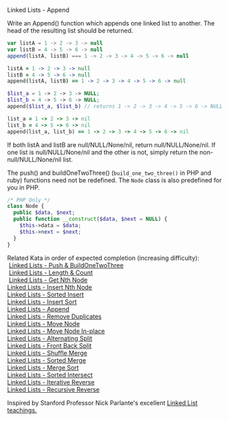 Linked Lists - Append

Write an Append() function which appends one linked list to another. The head of the resulting list should be returned.

```javascript
var listA = 1 -> 2 -> 3 -> null
var listB = 4 -> 5 -> 6 -> null
append(listA, listB) === 1 -> 2 -> 3 -> 4 -> 5 -> 6 -> null
```
```coffeescript
listA = 1 -> 2 -> 3 -> null
listB = 4 -> 5 -> 6 -> null
append(listA, listB) == 1 -> 2 -> 3 -> 4 -> 5 -> 6 -> null
```

```php
$list_a = 1 -> 2 -> 3 -> NULL;
$list_b = 4 -> 5 -> 6 -> NULL;
append($list_a, $list_b) // returns 1 -> 2 -> 3 -> 4 -> 5 -> 6 -> NULL
```
```ruby
list_a = 1 -> 2 -> 3 -> nil
list_b = 4 -> 5 -> 6 -> nil
append(list_a, list_b) == 1 -> 2 -> 3 -> 4 -> 5 -> 6 -> nil
```

If both listA and listB are null/NULL/None/nil, return null/NULL/None/nil. If one list is null/NULL/None/nil and the other is not, simply return the non-null/NULL/None/nil list.

The push() and buildOneTwoThree() (`build_one_two_three()` in PHP and ruby) functions need not be redefined.  The `Node` class is also predefined for you in PHP.

```php
/* PHP Only */
class Node {
  public $data, $next;
  public function __construct($data, $next = NULL) {
    $this->data = $data;
    $this->next = $next;
  }
}
```

Related Kata in order of expected completion (increasing difficulty):<br>
 <a href="http://www.codewars.com/kata/linked-lists-push-and-buildonetwothree">Linked Lists - Push & BuildOneTwoThree</a><br>
 <a href="http://www.codewars.com/kata/linked-lists-length-and-count">Linked Lists - Length & Count</a><br>
 <a href="http://www.codewars.com/kata/linked-lists-get-nth-node">Linked Lists - Get Nth Node</a><br>
<a href="http://www.codewars.com/kata/linked-lists-insert-nth-node">Linked Lists - Insert Nth Node</a><br>
<a href="http://www.codewars.com/kata/linked-lists-sorted-insert">Linked Lists - Sorted Insert</a><br>
<a href="http://www.codewars.com/kata/linked-lists-insert-sort">Linked Lists - Insert Sort</a><br>
<a href="http://www.codewars.com/kata/linked-lists-append">Linked Lists - Append</a><br>
<a href="http://www.codewars.com/kata/linked-lists-remove-duplicates">Linked Lists - Remove Duplicates</a><br>
<a href="http://www.codewars.com/kata/linked-lists-move-node">Linked Lists - Move Node</a><br>
<a href="http://www.codewars.com/kata/linked-lists-move-node-in-place">Linked Lists - Move Node In-place</a><br>
<a href="http://www.codewars.com/kata/linked-lists-alternating-split">Linked Lists - Alternating Split</a><br>
<a href="http://www.codewars.com/kata/linked-lists-front-back-split">Linked Lists - Front Back Split</a><br>
<a href="http://www.codewars.com/kata/linked-lists-shuffle-merge">Linked Lists - Shuffle Merge</a><br>
<a href="http://www.codewars.com/kata/linked-lists-sorted-merge">Linked Lists - Sorted Merge</a><br>
<a href="http://www.codewars.com/kata/linked-lists-merge-sort">Linked Lists - Merge Sort</a><br>
<a href="http://www.codewars.com/kata/linked-lists-sorted-intersect">Linked Lists - Sorted Intersect</a><br>
<a href="http://www.codewars.com/kata/linked-lists-iterative-reverse">Linked Lists - Iterative Reverse</a><br>
<a href="http://www.codewars.com/kata/linked-lists-recursive-reverse">Linked Lists - Recursive Reverse</a><br>

Inspired by Stanford Professor Nick Parlante's excellent [Linked List teachings.](http://cslibrary.stanford.edu/103/LinkedListBasics.pdf)